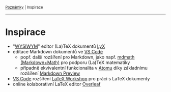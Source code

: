 <sub>[Poznámky](../README.md)
| Inspirace
<sub>

---

# Inspirace

- "[WYSIWYM](https://en.wikipedia.org/wiki/WYSIWYM)" editor (La)TeX dokumentů
    [LyX](https://www.lyx.org/)
- editace Markdown dokumentů ve [VS Code]
    - popř. další rozšíření pro Markdown, jako např. [mdmath (Markdown+Math)](
        https://marketplace.visualstudio.com/items?itemName=goessner.mdmath) pro
        podporu (La)TeX matematiky
    - případně ekvivalentní funkcionalita v [Atomu](
        ../moznosti-provedeni/rozsireni-atom.md) díky základnímu rozšíření
        [Markdown Preview](
        ../moznosti-provedeni/rozsireni-atom.md#markdown-preview)
- [VS Code] rozšíření [LaTeX Workshop](
    https://marketplace.visualstudio.com/items?itemName=James-Yu.latex-workshop)
    pro práci s LaTeX dokumenty
- online kolaborativní LaTeX editor [Overleaf](https://www.overleaf.com)

[VS Code]: https://code.visualstudio.com
